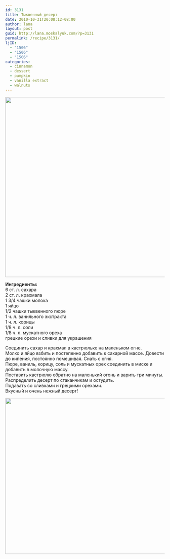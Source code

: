 ```yaml
---
id: 3131
title: Тыквенный десерт
date: 2010-10-31T20:08:12-08:00
author: lana
layout: post
guid: http://lana.moskalyuk.com/?p=3131
permalink: /recipe/3131/
ljID:
  - "1506"
  - "1506"
  - "1506"
categories:
  - cinnamon
  - dessert
  - pumpkin
  - vanilla extract
  - walnuts
---
```

<img loading="lazy" class="alignnone" title="pumpkin pudding" src="http://farm2.static.flickr.com/1078/5133983403_988e4432d5_z.jpg" alt="" width="640" height="569" />

**Ингредиенты:**  
6 ст. л. сахара  
2 ст. л. крахмала  
1 3/4 чашки молока  
1 яйцо  
1/2 чашки тыквенного пюре  
1 ч. л. ванильного экстракта  
1 ч. л. корицы  
1/8 ч. л. соли  
1/8 ч. л. мускатного ореха  
грецкие орехи и сливки для украшения

Соединить сахар и крахмал в кастрюльке на маленьком огне.  
Молко и яйцо взбить и постепенно добавить к сахарной массе. Довести до кипения, постоянно помешивая. Снать с огня.  
Пюре, ваниль, корицу, соль и мускатных орех соединить в миске и добавить в молочную массу.  
Поставить кастрюлю обратно на маленький огонь и варить три минуты.  
Распределить десерт по стаканчикам и остудить.  
Подавать со сливками и грецкими орехами.  
Вкусный и очень нежный десерт!

<img loading="lazy" class="alignnone" title="pumpkin pudding" src="http://farm2.static.flickr.com/1390/5133974959_7146564726_z.jpg" alt="" width="640" height="493" />